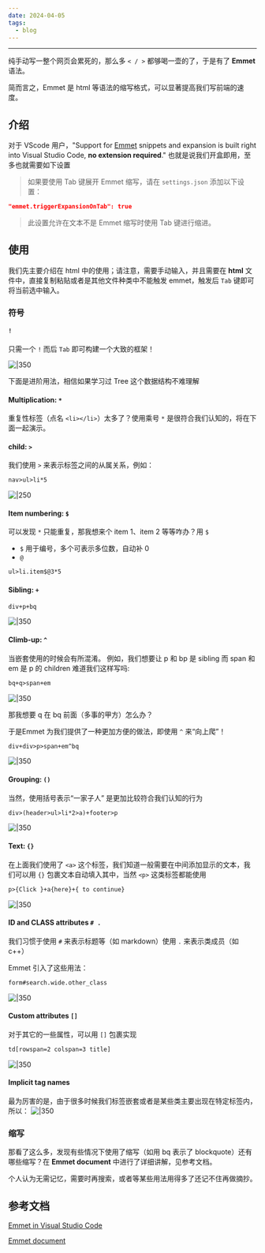 ```yaml
---
date: 2024-04-05
tags:
  - blog
---
```

***


纯手动写一整个网页会累死的，那么多 `< / >` 都够喝一壶的了，于是有了 **Emmet** 语法。

简而言之，Emmet 是 html 等语法的缩写格式，可以显著提高我们写前端的速度。

<!-- more -->

## 介绍

对于 VScode 用户，"Support for [Emmet](https://emmet.io/) snippets and expansion is built right into Visual Studio Code, **no extension required**." 也就是说我们开盒即用，至多也就需要如下设置

> 如果要使用 Tab 键展开 Emmet 缩写，请在 `settings.json` 添加以下设置：
```json
"emmet.triggerExpansionOnTab": true
```
> 此设置允许在文本不是 Emmet 缩写时使用 Tab 键进行缩进。

## 使用

我们先主要介绍在 html 中的使用；请注意，需要手动输入，并且需要在 **html** 文件中，直接复制粘贴或者是其他文件种类中不能触发 emmet，触发后 `Tab` 键即可将当前选中输入。

### 符号

#### `!` 

只需一个 `!` 而后 `Tab` 即可构建一个大致的框架！

![|350](attachments/2-1%20Emmet.png)

下面是进阶用法，相信如果学习过 Tree 这个数据结构不难理解

#### Multiplication: `*`

重复性标签（点名 `<li></li>`）太多了？使用乘号 `*` 是很符合我们认知的，将在下面一起演示。
#### child: `>`

我们使用 `>` 来表示标签之间的从属关系，例如：
```txt
nav>ul>li*5
```
![|250](attachments/2-1%20Emmet-1.png)

#### Item numbering: `$`

可以发现 `*` 只能重复，那我想来个 item 1、item 2 等等咋办？用 `$`

- `$` 用于编号，多个可表示多位数，自动补 0
- `@` 
```txt
ul>li.item$@3*5
```
#### Sibling: `+`

```txt
div+p+bq
```
![|350](attachments/2-1%20Emmet-2.png)

#### Climb-up: `^`

当嵌套使用的时候会有所混淆。
例如，我们想要让 p 和 bp 是 sibling 而 span 和 em 是 p 的 children 
难道我们这样写吗:

```txt
bq+q>span+em
```
![|350](attachments/2-1%20Emmet-5.png)

那我想要 q 在 bq 前面（多事的甲方）怎么办？

于是Emmet 为我们提供了一种更加方便的做法，即使用 `^` 来“向上爬”！

```txt
div+div>p>span+em^bq
```
![|350](attachments/2-1%20Emmet-4.png)

#### Grouping: `()`

当然，使用括号表示“一家子人” 是更加比较符合我们认知的行为

```txt
div>(header>ul>li*2>a)+footer>p
```
![|350](attachments/2-1%20Emmet-6.png)

#### Text: `{}`

在上面我们使用了 `<a>` 这个标签，我们知道一般需要在中间添加显示的文本，我们可以用 `{}` 包裹文本自动填入其中，当然 `<p>` 这类标签都能使用

```txt
p>{Click }+a{here}+{ to continue}
```
![|350](attachments/2-1%20Emmet-7.png)

#### ID and CLASS attributes `# .`

我们习惯于使用 `#` 来表示标题等（如 markdown）使用 `.` 来表示类成员（如 c++）

Emmet 引入了这些用法：
```txt
form#search.wide.other_class
```
![|350](attachments/2-1%20Emmet-8.png)

#### Custom attributes `[]`

对于其它的一些属性，可以用 `[]` 包裹实现

```txt
td[rowspan=2 colspan=3 title]
```
![|350](attachments/2-1%20Emmet-10.png)
#### Implicit tag names

最为厉害的是，由于很多时候我们标签嵌套或者是某些类主要出现在特定标签内，所以：
![|350](attachments/2-1%20Emmet-9.png)

### 缩写

那看了这么多，发现有些情况下使用了缩写（如用 bq 表示了 blockquote）还有哪些缩写？在
**Emmet document** 中进行了详细讲解，见参考文档。

个人认为无需记忆，需要时再搜索，或者等某些用法用得多了还记不住再做摘抄。
## 参考文档

[Emmet in Visual Studio Code](https://code.visualstudio.com/docs/editor/emmet)

[Emmet document](https://docs.emmet.io/cheat-sheet/)